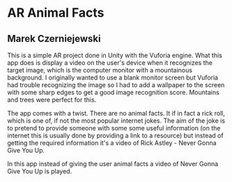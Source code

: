 # AR Animal Facts
## Marek Czerniejewski

This is a simple AR project done in Unity with the Vuforia engine. What this app does is display a video on the user's device
when it recognizes the target image, which is the computer monitor with a mountainous background. I originally wanted to use a blank
monitor screen but Vuforia had trouble recognizing the image so I had to add a wallpaper to the screen with some sharp edges to get
a good image recognition score. Mountains and trees were perfect for this. 

The app comes with a twist. There are no animal facts. It if in fact a rick roll, which is one of, if not the most popular internet jokes.
The aim of the joke is to pretend to provide someone with some some useful information (on the internet this is usually done by
providing a link to a resource) but instead of getting the required information it's a video of Rick Astley - Never Gonna Give You Up.

In this app instead of giving the user animal facts a video of Never Gonna Give You Up is played.
